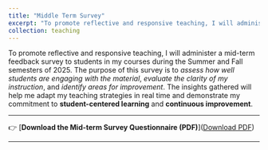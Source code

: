 ```yaml
---
title: "Middle Term Survey"
excerpt: "To promote reflective and responsive teaching, I will administer a mid-term feedback survey to students in my courses during the Summer and Fall semesters of 2025. The purpose of this survey is to assess how well students are **engaging with the material**, **evaluate the clarity of my instruction**, and **identify areas for improvement**. The insights gathered will help me adapt my teaching strategies in real time and demonstrate my commitment to **student-centered learning** and **continuous improvement**. A PDF version of the survey can be found below the picture. <br/><img src='/images/midterm_survey_s.png'> <br/> <a href='/assets/pdf/Midterm_survey.pdf' target='_blank'>Download PDF</a>"
collection: teaching
---
```


To promote reflective and responsive teaching, I will administer a mid-term feedback survey to students in my courses during the Summer and Fall semesters of 2025. The purpose of this survey is to *assess how well students are engaging with the material*, *evaluate the clarity of my instruction*, and *identify areas for improvement*. The insights gathered will help me adapt my teaching strategies in real time and demonstrate my commitment to **student-centered learning** and **continuous improvement**.

---

👉 [**Download the Mid-term Survey Questionnaire (PDF)**](<a href='/assets/pdf/Midterm_survey.pdf' target='_blank'>Download PDF</a>)

---
